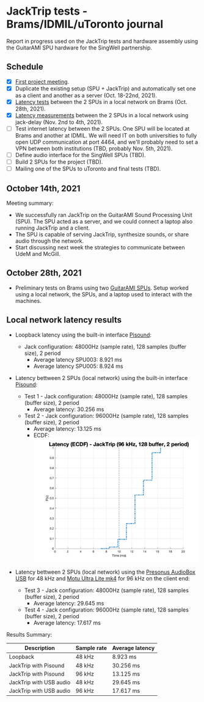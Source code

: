 # JackTrip tests - Brams/IDMIL/uToronto journal

Report in progress used on the JackTrip tests and hardware assembly using the GuitarAMI SPU hardware for the SingWell partnership.

## Schedule

- [X] [First project meeting](#markdown-header-october-14th-2021).
- [X] Duplicate the existing setup (SPU + JackTrip) and automatically set one as a client and another as a server (Oct. 18-22nd, 2021).
- [X] [Latency tests](#markdown-header-october-28th-2021) between the 2 SPUs in a local network on Brams (Oct. 28th, 2021).
- [X] [Latency measurements](#markdown-header-local-network-latency-results) between the 2 SPUs in a local network using jack-delay (Nov. 2nd to 4th, 2021).
- [ ] Test internet latency between the 2 SPUs. One SPU will be located at Brams and another at IDMIL. We will need IT on both universities to fully open UDP communication at port 4464, and we'll probably need to set a VPN between both institutions (TBD, probably Nov. 5th, 2021).
- [ ] Define audio interface for the SingWell SPUs (TBD).
- [ ] Build 2 SPUs for the project (TBD).
- [ ] Mailing one of the SPUs to uToronto and final tests (TBD).

## October 14th, 2021

Meeting summary:

- We successfully ran JackTrip on the GuitarAMI Sound Processing Unit (SPU). The SPU acted as a server, and we could connect a laptop also running JackTrip and a client.
- The SPU is capable of serving JackTrip, synthesize sounds, or share audio through the network.
- Start discussing next week the strategies to communicate between UdeM and McGill.

## October 28th, 2021

- Preliminary tests on Brams using two [GuitarAMI SPUs](https://github.com/edumeneses/GuitarAMI/blob/jacktrip/docs/SPU_user_guide.md). Setup worked using a local network, the SPUs, and a laptop used to interact with the machines.

## Local network latency results

- Loopback latency using the built-in interface [Pisound](https://blokas.io/pisound/):
  - Jack configuration: 48000Hz (sample rate), 128 samples (buffer size), 2 period
    - Average latency SPU003: 8.921 ms
    - Average latency SPU005: 8.924 ms

- Latency bettween 2 SPUs (local network) using the built-in interface [Pisound](https://blokas.io/pisound/):
  - Test 1 - Jack configuration: 48000Hz (sample rate), 128 samples (buffer size), 2 period
    - Average latency: 30.256 ms
  - Test 2 - Jack configuration: 96000Hz (sample rate), 128 samples (buffer size), 2 period
    - Average latency: 13.125 ms
    - ECDF: ![Latency (ECDF) - JackTrip (96 kHz, 128 buffer, 2 period)](latency_test.png)

- Latency bettween 2 SPUs (local network) using the [Presonus AudioBox USB](https://www.presonus.com/products/audiobox-usb) for 48 kHz and [Motu Ultra Lite  mk4](https://motu.com/en-us/news/introducing-the-ultralite-mk4/) for 96 kHz on the client end:
  - Test 3 - Jack configuration: 48000Hz (sample rate), 128 samples (buffer size), 2 period
    - Average latency: 29.645 ms
  - Test 4 - Jack configuration: 96000Hz (sample rate), 128 samples (buffer size), 2 period
    - Average latency: 17.617 ms

Results Summary:

| Description             | Sample rate | Average latency |
| ----------------------- | ----------- | --------------- |
| Loopback                | 48 kHz      | 8.923 ms        |
| JackTrip with Pisound   | 48 kHz      | 30.256 ms       |
| JackTrip with Pisound   | 96 kHz      | 13.125 ms       |
| JackTrip with USB audio | 48 kHz      | 29.645 ms       |
| JackTrip with USB audio | 96 kHz      | 17.617 ms       |
